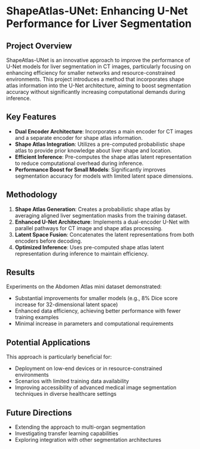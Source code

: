 # ShapeAtlas-UNet: Enhancing U-Net Performance for Liver Segmentation

## Project Overview

ShapeAtlas-UNet is an innovative approach to improve the performance of U-Net models for liver segmentation in CT images, particularly focusing on enhancing efficiency for smaller networks and resource-constrained environments. This project introduces a method that incorporates shape atlas information into the U-Net architecture, aiming to boost segmentation accuracy without significantly increasing computational demands during inference.

## Key Features

- **Dual Encoder Architecture**: Incorporates a main encoder for CT images and a separate encoder for shape atlas information.
- **Shape Atlas Integration**: Utilizes a pre-computed probabilistic shape atlas to provide prior knowledge about liver shape and location.
- **Efficient Inference**: Pre-computes the shape atlas latent representation to reduce computational overhead during inference.
- **Performance Boost for Small Models**: Significantly improves segmentation accuracy for models with limited latent space dimensions.

## Methodology

1. **Shape Atlas Generation**: Creates a probabilistic shape atlas by averaging aligned liver segmentation masks from the training dataset.
2. **Enhanced U-Net Architecture**: Implements a dual-encoder U-Net with parallel pathways for CT image and shape atlas processing.
3. **Latent Space Fusion**: Concatenates the latent representations from both encoders before decoding.
4. **Optimized Inference**: Uses pre-computed shape atlas latent representation during inference to maintain efficiency.

## Results

Experiments on the Abdomen Atlas mini dataset demonstrated:
- Substantial improvements for smaller models (e.g., 8% Dice score increase for 32-dimensional latent space)
- Enhanced data efficiency, achieving better performance with fewer training examples
- Minimal increase in parameters and computational requirements

## Potential Applications

This approach is particularly beneficial for:
- Deployment on low-end devices or in resource-constrained environments
- Scenarios with limited training data availability
- Improving accessibility of advanced medical image segmentation techniques in diverse healthcare settings

## Future Directions

- Extending the approach to multi-organ segmentation
- Investigating transfer learning capabilities
- Exploring integration with other segmentation architectures
